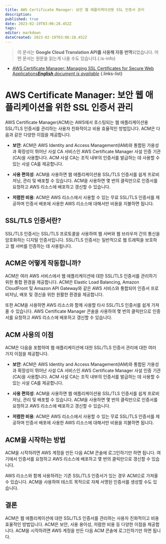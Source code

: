 ```yaml
---
title: AWS Certificate Manager: 보안 웹 애플리케이션용 SSL 인증서 관리
description: 
published: true
date: 2023-02-19T03:06:28.452Z
tags: 
editor: markdown
dateCreated: 2023-02-19T03:06:28.452Z
---
```


> 이 문서는 **Google Cloud Translation API를 사용해 자동 번역**되었습니다.
어떤 문서는 원문을 읽는게 나을 수도 있습니다.{.is-info}



- [AWS Certificate Manager: Managing SSL Certificates for Secure Web Applications***English** document is available*](/en/Knowledge-base/Cloud/aws-certificate-manager-managing-ssl-certificates-for-secure-web-applications)
{.links-list}


# AWS Certificate Manager: 보안 웹 애플리케이션을 위한 SSL 인증서 관리

AWS Certificate Manager(ACM)는 AWS에서 호스팅되는 웹 애플리케이션용 SSL/TLS 인증서를 관리하는 사용자 친화적이고 비용 효율적인 방법입니다. ACM은 다음과 같은 다양한 이점을 제공합니다.

- **보안**: ACM은 AWS Identity and Access Management(IAM)와 통합된 가용성과 확장성이 뛰어난 사설 CA 서비스인 AWS Certificate Manager 사설 인증 기관(CA)을 사용합니다. ACM 사설 CA는 조직 내부의 인증서를 발급하는 데 사용할 수 있는 사설 CA를 제공합니다.

- **사용 편의성**: ACM을 사용하면 웹 애플리케이션용 SSL/TLS 인증서를 쉽게 프로비저닝, 관리 및 배포할 수 있습니다. ACM을 사용하면 몇 번의 클릭만으로 인증서를 요청하고 AWS 리소스에 배포하고 갱신할 수 있습니다.

- **저렴한 비용**: ACM은 AWS 리소스에서 사용할 수 있는 무료 SSL/TLS 인증서를 제공하며 인증서 배포에 사용한 AWS 리소스에 대해서만 비용을 지불하면 됩니다.

## SSL/TLS 인증서란?

SSL/TLS 인증서는 SSL/TLS 프로토콜을 사용하여 웹 서버와 웹 브라우저 간의 통신을 암호화하는 디지털 인증서입니다. SSL/TLS 인증서는 일반적으로 웹 트래픽을 보호하고 웹 서버를 인증하는 데 사용됩니다.

## ACM은 어떻게 작동합니까?

ACM은 여러 AWS 서비스에서 웹 애플리케이션에 대한 SSL/TLS 인증서를 관리하기 위한 통합 환경을 제공합니다. ACM은 Elastic Load Balancing, Amazon CloudFront 및 Amazon API Gateway와 같은 AWS 서비스와 통합되어 인증서 프로비저닝, 배포 및 갱신을 위한 원활한 환경을 제공합니다.

또한 ACM을 사용하면 AWS 리소스와 함께 사용할 타사 SSL/TLS 인증서를 쉽게 가져올 수 있습니다. AWS Certificate Manager 콘솔을 사용하여 몇 번의 클릭만으로 인증서를 요청하고 AWS 리소스에 배포하고 갱신할 수 있습니다.

## ACM 사용의 이점

ACM은 다음을 포함하여 웹 애플리케이션에 대한 SSL/TLS 인증서 관리에 대한 여러 가지 이점을 제공합니다.

- **보안**: ACM은 AWS Identity and Access Management(IAM)와 통합된 가용성과 확장성이 뛰어난 사설 CA 서비스인 AWS Certificate Manager 사설 인증 기관(CA)을 사용합니다. ACM 사설 CA는 조직 내부의 인증서를 발급하는 데 사용할 수 있는 사설 CA를 제공합니다.

- **사용 편의성**: ACM을 사용하면 웹 애플리케이션용 SSL/TLS 인증서를 쉽게 프로비저닝, 관리 및 배포할 수 있습니다. ACM을 사용하면 몇 번의 클릭만으로 인증서를 요청하고 AWS 리소스에 배포하고 갱신할 수 있습니다.

- **저렴한 비용**: ACM은 AWS 리소스에서 사용할 수 있는 무료 SSL/TLS 인증서를 제공하며 인증서 배포에 사용한 AWS 리소스에 대해서만 비용을 지불하면 됩니다.

## ACM을 시작하는 방법

ACM을 시작하려면 AWS 계정을 만든 다음 ACM 콘솔에 로그인하기만 하면 됩니다. 여기에서 인증서를 요청하고 AWS 리소스에 배포하고 몇 번의 클릭만으로 갱신할 수 있습니다.

AWS 리소스와 함께 사용하려는 기존 SSL/TLS 인증서가 있는 경우 ACM으로 가져올 수 있습니다. ACM을 사용하여 테스트 목적으로 자체 서명된 인증서를 생성할 수도 있습니다.

## 결론

ACM은 웹 애플리케이션에 대한 SSL/TLS 인증서를 관리하는 사용자 친화적이고 비용 효율적인 방법입니다. ACM은 보안, 사용 용이성, 저렴한 비용 등 다양한 이점을 제공합니다. ACM을 시작하려면 AWS 계정을 만든 다음 ACM 콘솔에 로그인하기만 하면 됩니다.